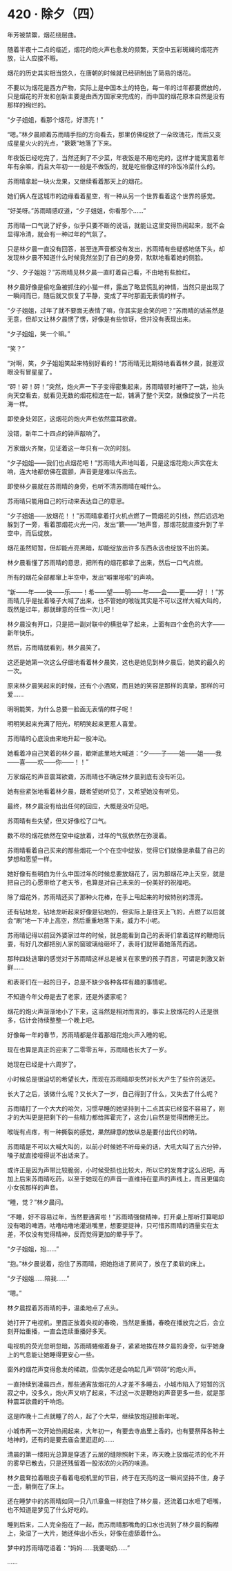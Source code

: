 # 420 · 除夕（四）

年芳被禁籞，烟花绕层曲。

随着半夜十二点的临近，烟花的炮火声也愈发的频繁，天空中五彩斑斓的烟花齐放，让人应接不暇。

烟花的历史其实相当悠久，在唐朝的时候就已经研制出了简易的烟花。

不要以为烟花是西方产物，实际上是中国本土的特色，每一年的过年都要燃放的，只是烟花的开发和创新主要是由西方国家来完成的，而中国的烟花原本自然是没有那样的绚烂的。

“夕子姐姐，看那个烟花，好漂亮！”

“嗯。”林夕晨顺着苏雨晴手指的方向看去，那里仿佛绽放了一朵玫瑰花，而后又变成星星火火的光点，“簌簌”地落了下来。

年夜饭已经吃完了，当然还剩了不少菜，年夜饭是不用吃完的，这样才能寓意着年年有余嘛，而且大年初一一般是不做饭的，就是吃些像这样的冷饭冷菜什么的。

苏雨晴拿起一块火龙果，又继续看着那天上的烟花。

她们俩人在这城市的边缘看着星空，有一种从另一个世界看着这个世界的感觉。

“好美呀。”苏雨晴感叹道，“夕子姐姐，你看那个……”

苏雨晴一口气说了好多，似乎只要不断的说话，就能让这里变得热闹起来，就不会显得冷清，就会有一种过年的气氛了。

只是林夕晨一直没有回答，甚至连声音都没有发出，苏雨晴有些疑惑地低下头，却发现林夕晨不知道什么时候竟然坐到了自己的身旁，默默地看着她的侧脸。

“夕、夕子姐姐？”苏雨晴见林夕晨一直盯着自己看，不由地有些脸红。

林夕晨好像是偷吃鱼被抓住的小猫一样，露出了略显慌乱的神情，当然只是出现了一瞬间而已，随后就又恢复了平静，变成了平时那面无表情的样子。

“夕子姐姐，过年了就不要面无表情了嘛，你其实是会笑的吧？”苏雨晴的话虽然是无意，但却又让林夕晨愣了愣，好像是有些惊讶，但并没有表现出来。

“夕子姐姐，笑一个嘛。”

“笑？”

“对啊，笑，夕子姐姐笑起来特别好看的！”苏雨晴无比期待地看着林夕晨，就差双眼没有冒星星了。

“砰！砰！砰！”突然，炮火声一下子变得密集起来，苏雨晴顿时被吓了一跳，抬头向天空看去，就看见无数的烟花相连在一起，铺满了整个天空，就像绽放了一片花海一样。

即使身处郊区，这烟花的炮火声也依然震耳欲聋。

没错，新年二十四点的钟声敲响了。

万家烟火齐聚，见证着这一年只有一次的时刻。

“夕子姐姐——我们也点烟花吧！”苏雨晴大声地叫着，只是这烟花炮火声实在太响，连大地都仿佛在震颤，声音更是难以传出去。

即使林夕晨就在苏雨晴的身旁，也听不清苏雨晴在喊什么。

苏雨晴只能用自己的行动来表达自己的意思。

“夕子姐姐——放烟花！！”苏雨晴拿着打火机点燃了一筒烟花的引线，然后远远地躲到了一旁，看着那烟花火光一闪，发出“簌——”地声音，那烟花就直接升到了半空中，而后绽放。

烟花虽然短暂，但却能点亮黑暗，却能绽放出许多东西永远也绽放不出的美。

林夕晨看懂了苏雨晴的意思，把所有的烟花都拿了出来，然后一口气点燃。

所有的烟花全部都窜上半空中，发出“噼里啪啦”的声响。

“新——年——快——乐——！希——望——明——年——会——更——好！！”苏雨晴几乎是扯着嗓子大喊了出来，也不管她的喉咙其实是不可以这样大喊大叫的，既然是过年，那就肆意的任性一次儿吧！

林夕晨没有开口，只是把一副对联中的横批举了起来，上面有四个金色的大字——新年快乐。

然后，苏雨晴就看到，林夕晨笑了。

这还是她第一次这么仔细地看着林夕晨笑，这也是她见到林夕晨后，她笑的最久的一次。

原来林夕晨笑起来的时候，还有个小酒窝，而且她的笑容是那样的真挚，那样的可爱……

明明能笑，为什么总要一脸面无表情的样子呢！

明明笑起来充满了阳光，明明笑起来更惹人喜爱。

苏雨晴的心底没由来地升起一股冲动。

她看着冲自己笑着的林夕晨，歇斯底里地大喊道：“夕——子——姐——姐——我——喜——欢——你——！！”

万家烟花的声音震耳欲聋，苏雨晴也不确定林夕晨到底有没有听见。

她有些紧张地看着林夕晨，既希望她听见了，又希望她没有听见。

最终，林夕晨没有给出任何的回应，大概是没听见吧。

苏雨晴有些失望，但又好像松了口气。

数不尽的烟花依然在空中绽放着，过年的气氛依然在弥漫着。

苏雨晴看着自己买来的那些烟花一个个在空中绽放，觉得它们就像是承载了自己的梦想和愿望一样。

她好像有些明白为什么中国过年的时候总要放烟花了，因为那烟花冲上天空，就是把自己的心愿带给了老天爷，也算是对自己未来的一份美好的祝福吧。

除了烟花外，苏雨晴还买了那种火花棒，在手上甩起来的时候特别的漂亮。

还有钻地龙，钻地龙听起来好像是钻地的，但实际上是往天上飞的，点燃了以后就会“刷”地一下冲上高空，然后重重地落下来，威力不小呢。

苏雨晴记得以前回外婆家过年的时候，就总能看到自己的表哥们拿着这样的鞭炮玩耍，有好几次都把别人家的窗玻璃给砸坏了，表哥们就带着她落荒而逃。

那种四处逃窜的感觉对于苏雨晴这样总是被关在家里的孩子而言，可谓是刺激又新鲜……

和表哥们在一起的日子，总是不缺少各种各样有趣的事情呢。

不知道今年父母是去了老家，还是外婆家呢？

烟花的炮火声渐渐地小了下来，这当然是相对而言的，事实上放烟花的人还是很多，估计会持续整整一个晚上吧。

好像每一年的春节，苏雨晴都是伴着那烟花炮火声入睡的呢。

现在也算是真正的迎来了二零零五年，苏雨晴也长大了一岁。

她现在已经是十六周岁了。

小时候总是很迫切的希望长大，而现在苏雨晴却突然对长大产生了些许的迷茫。

长大了之后，该做什么呢？又长大了一岁，自己得到了什么，又失去了什么呢？

苏雨晴打了一个大大的哈欠，习惯早睡的她坚持到十二点其实已经蛮不容易了，刚才的大叫更是把剩下的一些精力都给挥霍完了，这会儿自然是觉得困倦无比。

喉咙有点疼，有一种撕裂的感觉，果然肆意的放纵总是要付出代价的呐。

苏雨晴是不可以大喊大叫的，以前小时候她不听母亲的话，大吼大叫了五六分钟，嗓子就直接哑得说不出话来了。

或许正是因为声带比较脆弱，小时候受损也比较大，所以它的发育才这么迟吧，再加上后来苏雨晴吃药，以至于她现在的声音一直维持在童声的声线上，而且更偏向小女孩那样的声音。

“睡，觉？”林夕晨问。

“不睡，好不容易过年，当然要通宵啦！”苏雨晴强做精神，打开桌上那听打算喝却没有喝的啤酒，咕噜咕噜地灌进嘴里，想要提提神，只可惜苏雨晴的酒量实在太差，不仅没有觉得精神，反而觉得更加的晕乎乎了。

“夕子姐姐，抱……”

“抱。”林夕晨说着，抱住了苏雨晴，把她抱进了房间了，放在了柔软的床上。

“夕子姐姐……陪我……”

“嗯。”

林夕晨捏着苏雨晴的手，温柔地点了点头。

她打开了电视机，里面正放着央视的春晚，当然是重播，春晚在播放完之后，会立刻开始重播，一直会连续重播好多天。

电视机的荧光忽明忽暗，苏雨晴蜷缩着身子，紧紧地挨在林夕晨的身旁，似乎她身上的气息能让她睡得更安心一些。

窗外的烟花声变得愈发的稀疏，但偶尔还是会响起几声“砰砰”的炮火声。

一直持续到凌晨四点，那些通宵放烟花的人才差不多睡去，小城市陷入了短暂的沉寂之中，没多久，炮火声又响了起来，不过这一次是鞭炮的声音更多一些，就是那种震耳欲聋的千响炮。

这是昨晚十二点就睡了的人，起了个大早，继续放炮迎接新年呢。

小城市再一次开始热闹起来，大年初一，有要去寺庙里上香的，也有要祭拜各种土地神的，还有的是要去庙会里逛逛的……

清晨的第一缕阳光总算是穿透了云层的缝隙照射下来，昨天晚上放烟花浓的化不开的雾早已散去，只是还残留着一股浓浓的火药的味道。

林夕晨耷拉着眼皮子看着电视机里的节目，终于在天亮的这一瞬间坚持不住，身子一歪，躺倒在了床上。

还在睡梦中的苏雨晴如同一只八爪章鱼一样抱住了林夕晨，还流着口水咂了咂嘴，也不知道是梦见了什么好吃的。

睡到后来，二人完全抱在了一起，而苏雨晴那嘴角的口水也流到了林夕晨的胸襟上，染湿了一大片，她还伸出小舌头，好像在虚舔着什么。

梦中的苏雨晴呓语着：“妈妈……我要喝奶……”

……
